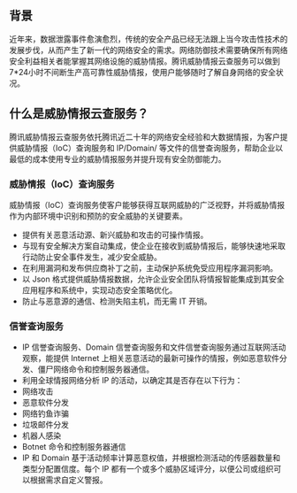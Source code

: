 ## 背景
近年来，数据泄露事件愈演愈烈，传统的安全产品已经无法跟上当今攻击性技术的发展步伐，从而产生了新一代的网络安全的需求。网络防御技术需要确保所有网络安全利益相关者能掌握其网络设施的威胁情报。腾讯威胁情报云查服务可以做到7\*24小时不间断生产高可靠性威胁情报，使用户能够随时了解自身网络的安全状况。
## 什么是威胁情报云查服务？
腾讯威胁情报云查服务依托腾讯近二十年的网络安全经验和大数据情报，为客户提供威胁情报（IoC）查询服务和 IP/Domain/ 等文件的信誉查询服务，帮助企业以最低的成本使用专业的威胁情报服务并提升现有安全防御能力。
### 威胁情报（IoC）查询服务
威胁情报（IoC）查询服务使客户能够获得互联网威胁的广泛视野，并将威胁情报作为内部环境中识别和预防的安全威胁的关键要素。
- 提供有关恶意活动源、新兴威胁和攻击的可操作情报。
- 与现有安全解决方案自动集成，使企业在接收到威胁情报后，能够快速地采取行动防止安全事件发生，减少安全威胁。
- 在利用漏洞和发布供应商补丁之前，主动保护系统免受应用程序漏洞影响。
- 以 Json 格式提供威胁情报数据，允许企业安全团队将情报智能集成到其安全应用程序和系统中，实现动态安全策略优化。
- 防止与恶意源的通信、检测失陷主机，而无需 IT 开销。

### 信誉查询服务
- IP 信誉查询服务、Domain 信誉查询服务和文件信誉查询服务通过互联网活动观察，能提供 Internet 上相关恶意活动的最新可操作的情报，例如恶意软件分发、僵尸网络命令和控制服务器通信。
- 利用全球情报网络分析 IP 的活动，以确定其是否存在以下行为：
 - 网络攻击
 - 恶意软件分发
 - 网络钓鱼诈骗
 - 垃圾邮件分发
 - 机器人感染
 - Botnet 命令和控制服务器通信
- IP 和 Domain 基于活动频率计算恶意权值，并根据检测活动的传感器数量和类型分配置信度。每个 IP 都有一个或多个威胁区域评分，以便公司或组织可以根据需求自定义警报。